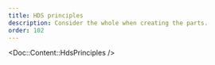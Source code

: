 ```yaml
---
title: HDS principles
description: Consider the whole when creating the parts.
order: 102
---
```


<!-- TO EDIT THESE PRINCIPLES LOOK AT THE COMPONENT IN `website/app/components/doc/content/hds-principles/` -->
<Doc::Content::HdsPrinciples />